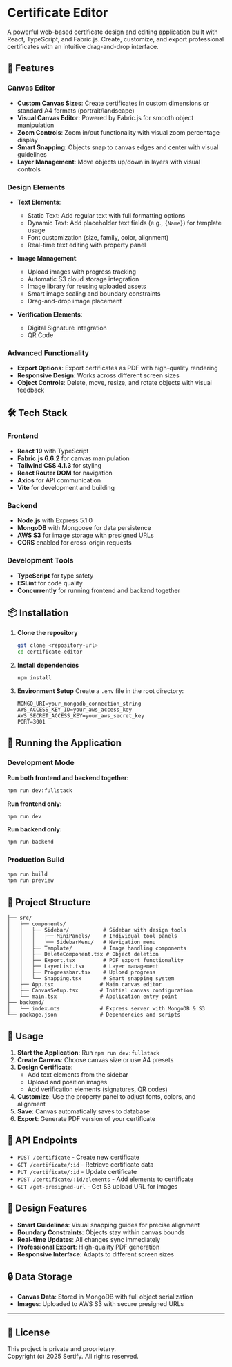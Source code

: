 # Certificate Editor

A powerful web-based certificate design and editing application built with React, TypeScript, and Fabric.js. Create, customize, and export professional certificates with an intuitive drag-and-drop interface.

## 🚀 Features

### Canvas Editor
- **Custom Canvas Sizes**: Create certificates in custom dimensions or standard A4 formats (portrait/landscape)
- **Visual Canvas Editor**: Powered by Fabric.js for smooth object manipulation
- **Zoom Controls**: Zoom in/out functionality with visual zoom percentage display
- **Smart Snapping**: Objects snap to canvas edges and center with visual guidelines
- **Layer Management**: Move objects up/down in layers with visual controls

### Design Elements
- **Text Elements**:
  - Static Text: Add regular text with full formatting options
  - Dynamic Text: Add placeholder text fields (e.g., `{Name}`) for template usage
  - Font customization (size, family, color, alignment)
  - Real-time text editing with property panel

- **Image Management**:
  - Upload images with progress tracking
  - Automatic S3 cloud storage integration
  - Image library for reusing uploaded assets
  - Smart image scaling and boundary constraints
  - Drag-and-drop image placement

- **Verification Elements**:
  - Digital Signature integration
  - QR Code

### Advanced Functionality
- **Export Options**: Export certificates as PDF with high-quality rendering
- **Responsive Design**: Works across different screen sizes
- **Object Controls**: Delete, move, resize, and rotate objects with visual feedback

## 🛠 Tech Stack

### Frontend
- **React 19** with TypeScript
- **Fabric.js 6.6.2** for canvas manipulation
- **Tailwind CSS 4.1.3** for styling
- **React Router DOM** for navigation
- **Axios** for API communication
- **Vite** for development and building

### Backend
- **Node.js** with Express 5.1.0
- **MongoDB** with Mongoose for data persistence
- **AWS S3** for image storage with presigned URLs
- **CORS** enabled for cross-origin requests

### Development Tools
- **TypeScript** for type safety
- **ESLint** for code quality
- **Concurrently** for running frontend and backend together

## 📦 Installation

1. **Clone the repository**
   ```bash
   git clone <repository-url>
   cd certificate-editor
   ```

2. **Install dependencies**
   ```bash
   npm install
   ```

3. **Environment Setup**
   Create a `.env` file in the root directory:
   ```env
   MONGO_URI=your_mongodb_connection_string
   AWS_ACCESS_KEY_ID=your_aws_access_key
   AWS_SECRET_ACCESS_KEY=your_aws_secret_key
   PORT=3001
   ```

## 🚀 Running the Application

### Development Mode

**Run both frontend and backend together:**
```bash
npm run dev:fullstack
```

**Run frontend only:**
```bash
npm run dev
```

**Run backend only:**
```bash
npm run backend
```

### Production Build
```bash
npm run build
npm run preview
```

## 📁 Project Structure

```
├── src/
│   ├── components/
│   │   ├── Sidebar/           # Sidebar with design tools
│   │   │   ├── MiniPanels/    # Individual tool panels
│   │   │   └── SidebarMenu/   # Navigation menu
│   │   ├── Template/          # Image handling components
│   │   ├── DeleteComponent.tsx # Object deletion
│   │   ├── Export.tsx         # PDF export functionality
│   │   ├── LayerList.tsx      # Layer management
│   │   ├── Progressbar.tsx    # Upload progress
│   │   └── Snapping.tsx       # Smart snapping system
│   ├── App.tsx               # Main canvas editor
│   ├── CanvasSetup.tsx       # Initial canvas configuration
│   └── main.tsx              # Application entry point
├── backend/
│   └── index.mts             # Express server with MongoDB & S3
└── package.json              # Dependencies and scripts
```

## 🎯 Usage

1. **Start the Application**: Run `npm run dev:fullstack`
2. **Create Canvas**: Choose canvas size or use A4 presets
3. **Design Certificate**: 
   - Add text elements from the sidebar
   - Upload and position images
   - Add verification elements (signatures, QR codes)
4. **Customize**: Use the property panel to adjust fonts, colors, and alignment
5. **Save**: Canvas automatically saves to database
6. **Export**: Generate PDF version of your certificate

## 🔧 API Endpoints

- `POST /certificate` - Create new certificate
- `GET /certificate/:id` - Retrieve certificate data
- `PUT /certificate/:id` - Update certificate
- `POST /certificate/:id/elements` - Add elements to certificate
- `GET /get-presigned-url` - Get S3 upload URL for images

## 🎨 Design Features

- **Smart Guidelines**: Visual snapping guides for precise alignment
- **Boundary Constraints**: Objects stay within canvas bounds
- **Real-time Updates**: All changes sync immediately
- **Professional Export**: High-quality PDF generation
- **Responsive Interface**: Adapts to different screen sizes

## 🔒 Data Storage

- **Canvas Data**: Stored in MongoDB with full object serialization
- **Images**: Uploaded to AWS S3 with secure presigned URLs
---

## 📄 License

This project is private and proprietary.  
Copyright (c) 2025 Sertify. All rights reserved.
